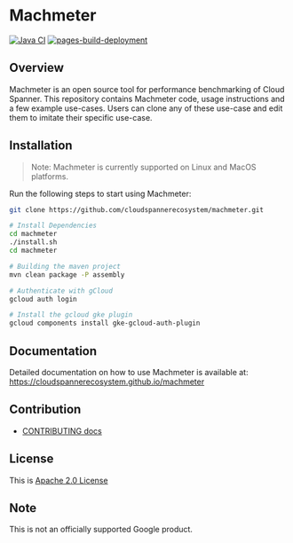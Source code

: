 # Machmeter
[![Java CI](https://github.com/cloudspannerecosystem/machmeter/actions/workflows/ci.yaml/badge.svg)](https://github.com/cloudspannerecosystem/machmeter/actions/workflows/ci.yaml)
[![pages-build-deployment](https://github.com/cloudspannerecosystem/machmeter/actions/workflows/pages/pages-build-deployment/badge.svg)](https://github.com/cloudspannerecosystem/machmeter/actions/workflows/pages/pages-build-deployment)

## Overview

Machmeter is an open source tool for performance benchmarking of Cloud Spanner.
This repository contains Machmeter code, usage instructions and a few example
use-cases. Users can clone any of these use-case and edit them to imitate their 
specific use-case.

## Installation

> Note: Machmeter is currently supported on Linux and MacOS platforms.

Run the following steps to start using Machmeter:

```bash
git clone https://github.com/cloudspannerecosystem/machmeter.git

# Install Dependencies
cd machmeter
./install.sh
cd machmeter

# Building the maven project
mvn clean package -P assembly

# Authenticate with gCloud
gcloud auth login

# Install the gcloud gke plugin
gcloud components install gke-gcloud-auth-plugin
```

## Documentation

Detailed documentation on how to use Machmeter is available at: https://cloudspannerecosystem.github.io/machmeter

## Contribution

- [CONTRIBUTING docs](./docs/contributing.md)

## License

This is [Apache 2.0 License](./LICENSE)

## Note
This is not an officially supported Google product.

